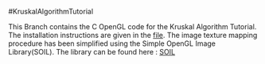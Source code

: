 #KruskalAlgorithmTutorial

This Branch contains the C OpenGL code for the Kruskal Algorithm Tutorial. 
The installation instructions are given in the [file](How_to_setup.txt).
The image texture mapping procedure has been simplified using the Simple OpenGL Image Library(SOIL). 
The library can be found here : [SOIL](http://www.lonesock.net/soil.html)
